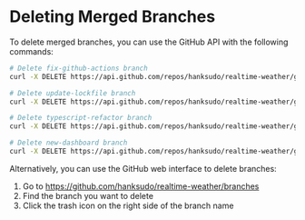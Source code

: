 # Deleting Merged Branches

To delete merged branches, you can use the GitHub API with the following commands:

```bash
# Delete fix-github-actions branch
curl -X DELETE https://api.github.com/repos/hanksudo/realtime-weather/git/refs/heads/fix-github-actions

# Delete update-lockfile branch
curl -X DELETE https://api.github.com/repos/hanksudo/realtime-weather/git/refs/heads/update-lockfile

# Delete typescript-refactor branch
curl -X DELETE https://api.github.com/repos/hanksudo/realtime-weather/git/refs/heads/typescript-refactor

# Delete new-dashboard branch
curl -X DELETE https://api.github.com/repos/hanksudo/realtime-weather/git/refs/heads/new-dashboard
```

Alternatively, you can use the GitHub web interface to delete branches:

1. Go to https://github.com/hanksudo/realtime-weather/branches
2. Find the branch you want to delete
3. Click the trash icon on the right side of the branch name
